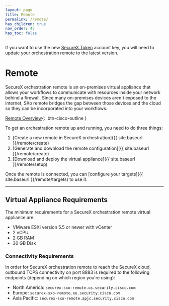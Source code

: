 ```yaml
---
layout: page
title: Remote
permalink: /remote/
has_children: true
nav_order: 45
has_toc: false
---
```


<div class="cisco-alert cisco-alert-info"><i class="fa fa-info-circle mr-1 cisco-icon-info"></i> If you want to use the new <a href="{{ site.baseurl }}/account-keys/securex-token">SecureX Token</a> account key, you will need to update your orchestration remote to the latest version.</div>

# Remote
SecureX orchestration remote is an on-premises virtual appliance that allows your workflows to communicate with resources inside your network behind a firewall. Since many on-premises devices aren't exposed to the internet, SXo remote bridges the gap between those devices and the cloud so they can be incorporated into your workflows.

[<i class="fa fa-video mr-1"></i> Remote Overview](https://www.youtube.com/watch?v=EC2nCiAn1HM&list=PLPFIie48Myg2tu2gHbgm-moYg8LDaXsSo){: .btn-cisco-outline }

To get an orchestration remote up and running, you need to do three things:
1. [Create a new remote in SecureX orchestration]({{ site.baseurl }}/remote/create)
1. [Generate and download the remote configuration]({{ site.baseurl }}/remote/create)
1. [Download and deploy the virtual appliance]({{ site.baseurl }}/remote/setup)

Once the remote is connected, you can [configure your targets]({{ site.baseurl }}/remote/targets) to use it.

---

## Virtual Appliance Requirements
The minimum requirements for a SecureX orchestration remote virtual appliance are:
* VMware ESXi version 5.5 or newer with vCenter
* 2 vCPU
* 2 GB RAM
* 30 GB Disk

### Connectivity Requirements
In order for SecureX orchestration remote to reach the SecureX cloud, outbound TCPS connectivity on port 8883 is required to the following endpoints (depending on which region you're using):
* North America: `securex-sxo-remote.us.security.cisco.com`
* Europe: `securex-sxo-remote.eu.security.cisco.com`
* Asia Pacific: `securex-sxo-remote.apjc.security.cisco.com`
